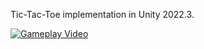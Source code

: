 Tic-Tac-Toe implementation in Unity 2022.3.

[![Gameplay Video](https://img.youtube.com/vi/IbH695vAicA/hqdefault.jpg)](https://youtu.be/IbH695vAicA)